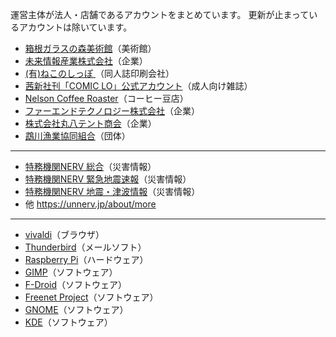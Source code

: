 運営主体が法人・店舗であるアカウントをまとめています。
更新が止まっているアカウントは除いています。

* [箱根ガラスの森美術館](https://mstdn.jp/@hakone_garasunomori)（美術館）
* [未来情報産業株式会社](https://matitodon.com/@miraicorp)（企業）
* [(有)ねこのしっぽ ](https://pawoo.net/@nekonoshippo)（同人誌印刷会社）
* [茜新社刊「COMIC LO」公式アカウント](https://pawoo.net/@comicLO_YLNT)（成人向け雑誌）
* [Nelson Coffee Roaster](https://pawoo.net/@nelsoncoffeeroaster)（コーヒー豆店）
* [ファーエンドテクノロジー株式会社](https://social.farend.co.jp/@info)（企業）
* [株式会社丸八テント商会](https://mstdn.jp/@MaruhachiTent)（企業）
* [鵡川漁業協同組合](https://mstdn.jp/@Jf_mukawa)（団体）
---
* [特務機関NERV 総合](https://unnerv.jp/@UN_NERV)（災害情報）
* [特務機関NERV 緊急地震速報](https://unnerv.jp/@EEW)（災害情報）
* [特務機関NERV 地震・津波情報](https://unnerv.jp/@earthquake)（災害情報）
* 他 https://unnerv.jp/about/more
---
* [vivaldi](https://mastodon.online/@vivaldibrowser)（ブラウザ）
* [Thunderbird](https://mastodon.online/@thunderbird)（メールソフト）
* [Raspberry Pi](https://raspberrypi.social/@Raspberry_Pi)（ハードウェア）
* [GIMP](https://floss.social/@GIMP)（ソフトウェア）
* [F-Droid](https://floss.social/@fdroidorg)（ソフトウェア）
* [Freenet Project](https://floss.social/@Freenet)（ソフトウェア）
* [GNOME](https://floss.social/@gnome)（ソフトウェア）
* [KDE](https://floss.social/@kde)（ソフトウェア）
